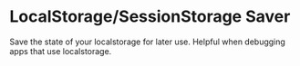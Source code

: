 # LocalStorage/SessionStorage Saver

Save the state of your localstorage for later use. Helpful when debugging apps that use localstorage.
